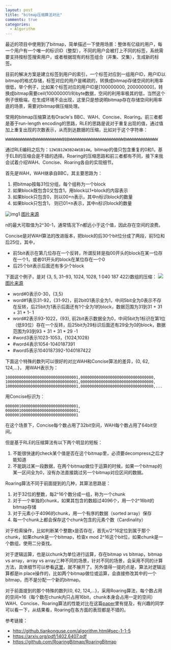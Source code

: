 ```yaml
---
layout: post
title: "bitmap压缩算法对比"
comments: true
categories:
  - Algorithm
---
```


最近的项目中使用到了bitmap，简单描述一下使用场景：整体有亿级的用户，每一个用户有一个唯一的标识ID（整型），不同的用户会被打上不同的标签，系统需要支持按标签搜索用户，或者根据现有的标签组合（并集、交集），生成新的标签。

目前的解决方案是建立标签到用户的索引，一个标签对应到一组用户ID，用户ID以bitmap的格式存储，标签对应的用户是稀疏的，转换成bitmap存储空间的利用率很低，举个例子，比如某个标签对应的用户ID是[100000000, 200000000]，转换成bitmap需要ceil(100000001/8)byte数据，空间的利用率极其的低，当然这个例子很极端，在生成环境不会出现，这里只是想说明bitmap存在存储空间利用率底的场景，需要对bitmap做压缩处理。

常用的bitmap压缩算法有Oracle's BBC、WAH、Concise、Roaring。前三者都是基于run-length encoding的思路，RLE的思路是说对于重复出现的值，通过值加上重复出现的次数表示，从而到达数据的压缩，比如对于这个字符串：

`WWWWWWWWWWWWBWWWWWWWWWWWWBBBWWWWWWWWWWWWWWWWWWWWWWWWBWWWWWWWWWWWWWW`

通过RLE编码之后为：`12W1B12W3B24W1B14W`。bitmap的值只包含重复的0和1，基于ELB的压缩会是不错的选择。Roaring的压缩思路和前三者都有不同，接下来我会试着介绍WAH、Concise、Roaring各自的实现细节。

首先是WAH，WAH继承自BBC，其主要思路为：

1. 把bitmap按每31位分组，每个组称为一个block
2. 如果block既包含0又包含1，用block以1+block的内容表示
3. 如果block只包含0，则以00+n表示，其中n标识block的数量
4. 如果block只包含1， 则已01+n表示，其中n标识block的数量

![img1](https://i.imgur.com/nHKCofd.jpg) [图片来源][1]

n的最大可取值为2^30-1，通常情况下n都远小于这个值，因此存在空间的浪费。

Concise是对WAH算法的改进版本，把block的后30个bit位分成了两段，前5位和后25位，其中，

- 前5bit表示在第几位存在一个反转，所谓反转是指00开头的block在某一位存在一个1，或者01开头的block在某位存在一个0
- 后25个bit表示后面还有多少个block

下面这个例子，是对 {3, 5, 31–93, 1024, 1028, 1 040 187 422}数组的压缩：
![](https://i.imgur.com/LcBXfSu.jpg) [图片来源][1]

- word#0表示0-30，{3,5}
- word#1表示31-92，{31-92}，前2bit01表示全为1，中间5bit全为0表示不存在反转，后25bit为1表示后面还有1个全为1的block，数据范围为31到31 + 31 + 31 * 1- 1
- word#2表示93-1022，{93}, 前2bit表示数据全为0，中间5bit为1标识在第1位（低93位）存在一个反转，后25bit为29标识后面还有29全为0的block，数据范围为93到93 + 31 + 31 * 29 -1
- #word3表示1023-1053，{1024,1028}
- #word4表示1054-1040187391
- #word5表示1040187392-1040187422

下面这个特殊的数列可以很好的对比WAH和Concise算法的差异，{0, 62, 124,...}，
用WAH表示为：

```
10000000000000000000000000000001,00000000000000000000000000000000,
10000000000000000000000000000001,00000000000000000000000000000000,
10000000000000000000000000000001,00000000000000000000000000000000,...
```

用Concise标识为：

```
00000010000000000000000000000001,
00000010000000000000000000000001,
00000010000000000000000000000001
```

在这个场景下，Concise每个数占用了32bit空间，WAH每个数占用了64bit空间。

但是基于RLE的压缩算法有以下两个明显的短板：

1. 不能很快速的check某个值是否在这个bitmap里，必须要decompress之后才能知道
2. 不能跳过某一段数据，在两个bitmap做位于运算的时候，如果一个bitmap的某一区间全为0，没有办法直接跳过另一个bitmap对应区间的数据。

Roaring算法不同于前面提到的几种，其算法思路是：

1. 对于32位的整数，每2^16个数分成一组，称为一个chunk
2. 对于一个单独的chunk，如果其包含的数超过4096个，用一个2^16bit的bitmap存储
3. 对于元素小于4096的chunk，用一个有序的数据（sorted array）保存
4. 每一个chunk上都会保存这个chunk包含的元素个数（Cardinality）

对于检索操作，比如判断某个整数x是否存在，首先x/2^16定位到属于那个chunk，如果chunk是一个bitmap，检查x mod 2^16这个bit位，如果chunk是一个数组，使用二分查找。

对于逻辑运算，也是以chunk为单位进行运算，存在bitmap vs bitmap，bitmap vs array，array vs array三种不同的场景，针对不同的场景，会采用不同的计算方法，具体细节可以参看[这里][2]，就不展开了。另外值得一提的点是，算法对逻辑运算都是in place操作的，比如两个bitmap做位或运算，会直接修改其中的一个bitmap，而不是分配一个新的bitmap。

对于前面提到的那个特殊的数列{0, 62, 124,...}，采用Roaring算法，每个数占用的空间≈16（每个数在chunk内只占用16bit，chunk本身会占用一定的空间）
WAH、Concise、Roaring算法的性能对比在这篇[paper][1]里有提及，有兴趣的同学可以看一下，从结果看，Roaring在各方面的表现都是不错的。


参考链接：

- http://github.tiankonguse.com/algorithm.html#sec-1-1-5
- https://arxiv.org/pdf/1402.6407.pdf
- https://github.com/RoaringBitmap/RoaringBitmap

[1]: http://github.tiankonguse.com/algorithm.html#sec-1-1-5

[2]: https://arxiv.org/pdf/1402.6407.pdf

[3]: https://github.com/RoaringBitmap/RoaringBitmapi

